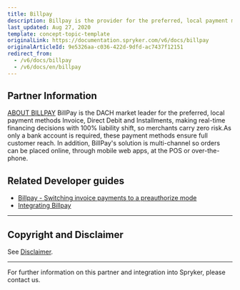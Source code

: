 ```yaml
---
title: Billpay
description: Billpay is the provider for the preferred, local payment methods Invoice, Direct Debit and Installments.
last_updated: Aug 27, 2020
template: concept-topic-template
originalLink: https://documentation.spryker.com/v6/docs/billpay
originalArticleId: 9e5326aa-c036-422d-9dfd-ac7437f12151
redirect_from:
  - /v6/docs/billpay
  - /v6/docs/en/billpay
---
```


## Partner Information

[ABOUT BILLPAY](https://www.billpay.de/de/)
BillPay is the DACH market leader for the preferred, local payment methods Invoice, Direct Debit and Installments, making real-time financing decisions with 100% liability shift, so merchants carry zero risk.As only a bank account is required, these payment methods ensure full customer reach. In addition, BillPay's solution is multi-channel so orders can be placed online, through mobile web apps, at the POS or over-the-phone.


## Related Developer guides

* [Billpay - Switching invoice payments to a preauthorize mode](/docs/scos/dev/technology-partner-guides/{{page.version}}/payment-partners/billpay/billpay-switching-invoice-payments-to-a-preauthorize-mode.html)
* [Integrating Billpay](/docs/scos/dev/technology-partner-guides/{{page.version}}/payment-partners/billpay/integrating-billpay.html)


---

## Copyright and Disclaimer

See [Disclaimer](https://github.com/spryker/spryker-documentation).

---
For further information on this partner and integration into Spryker, please contact us.

<div class="hubspot-form js-hubspot-form" data-portal-id="2770802" data-form-id="163e11fb-e833-4638-86ae-a2ca4b929a41" id="hubspot-1"></div>

<!---

## DRAFT NOTE: THIS INFO IS HIDDEN TILL WE HAVE FINAL APPROVAL FROM BILLPAY AND THE DEVELOPMENT IS COMPLETED.

## Prerequisites

To use Billpay, you will need to create a Billpay account or use your existing credentials.

If you do not have a Billpay account, you can create one on the Billpay website: [https://www.billpay.de/en//](https://www.billpay.de/en//)

You will also need your Merchant ID, Portal ID and security key - all provided by Billpay.

Additional important information can be found in the Billpay documentation - [https://www.billpay.de/en/shopintegration/techdocs/](https://www.billpay.de/en/shopintegration/techdocs/).

To integrate Billpay make sure you familiar with concept of [Extending Spryker](/docs/scos/dev/back-end-development/extending-spryker/development-strategies/spryker-os-module-customisation/extending-the-spryker-core-functionality.html).

## Installation

**Composer dependency**:

To install the module, use composer, [https://getcomposer.org/](https://getcomposer.org/):
```bashcomposer require spryker-eco/billpay```

**Billpay visuals**:

If you want to use Billpay visuals on your website, please download them directly from Billpay [https://www.billpay.de/en/shopintegration/downloads/](https://www.billpay.de/en/shopintegration/downloads/).
--->
